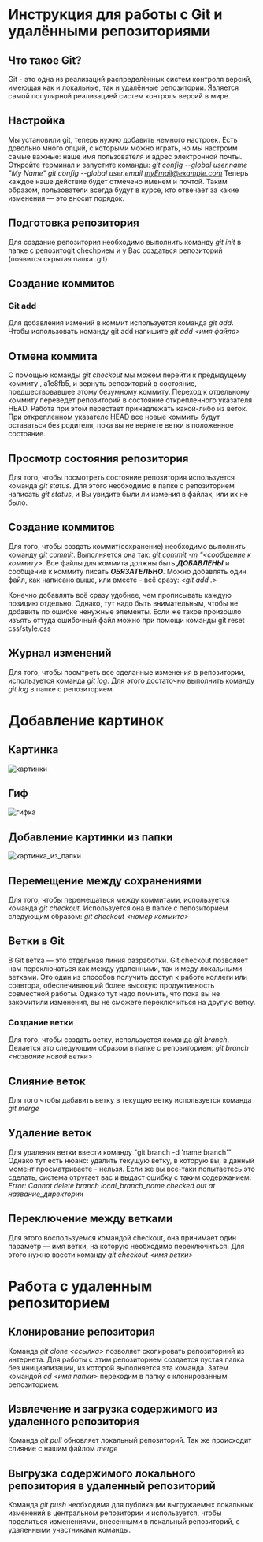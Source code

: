 # Инструкция для работы с Git и удалёнными репозиториями
## Что такое Git?
Git - это одна из реализаций распределённых систем контроля версий, имеющая как и локальные, так и удалённые репозитории. Является самой популярной реализацией систем контроля версий в мире.
## Настройка
Мы установили git, теперь нужно добавить немного настроек. Есть довольно много опций, с которыми можно играть, но мы настроим самые важные: наше имя пользователя и адрес электронной почты. Откройте терминал и запустите команды:
*git config --global user.name "My Name"*
*git config --global user.email myEmail@example.com*
Теперь каждое наше действие будет отмечено именем и почтой. Таким образом, пользователи всегда будут в курсе, кто отвечает за какие изменения — это вносит порядок.
## Подготовка репозитория
Для создание репозитория необходимо выполнить команду *git init* в папке с репозитоgit chechрием и у Вас создаться репозиторий (появится скрытая папка .git)
## Создание коммитов
### Git add
Для добавления измений в коммит используется команда *git add*. Чтобы использовать команду git add напишите *git add <имя файла>*
## Отмена коммита
С помощью команды *git checkout* мы можем перейти к предыдущему коммиту , a1e8fb5, и вернуть репозиторий в состояние, предшествовавшее этому безумному коммиту. Переход к отдельному коммиту переведет репозиторий в состояние открепленного указателя HEAD. Работа при этом перестает принадлежать какой-либо из веток. При открепленном указателе HEAD все новые коммиты будут оставаться без родителя, пока вы не вернете ветки в положенное состояние.
## Просмотр состояния репозитория
Для того, чтобы посмотреть состояние репозитория используется команда *git status*. Для этого необходимо в папке с репозиторием написать *git status*, и Вы увидите были ли измения в файлах, или их не было.
## Создание коммитов
Для того, чтобы создать коммит(сохранение) необходимо выполнить команду *git commit*. Выполняется она так: *git commit -m "<сообщение к коммиту>*. Все файлы для коммита должны быть ***ДОБАВЛЕНЫ*** и сообщение к коммиту писать ***ОБЯЗАТЕЛЬНО***. 
Можно добавлять один файл, как написано выше, или вместе - всё сразу: *<git add .>*

Конечно добавлять всё сразу удобнее, чем прописывать каждую позицию отдельно. Однако, тут надо быть внимательным, чтобы не добавить по ошибке ненужные элементы. Если же такое произошло изъять оттуда ошибочный файл можно при помощи команды <git reset:> git reset css/style.css

## Журнал изменений
Для того, чтобы посмтреть все сделанные изменения в репозитории, используется команда *git log*. Для этого достаточно выполнить команду *git log* в папке с репозиторием.

# Добавление картинок
## Картинка 
![картинки](https://vkrasnoznamenske.ru/upload/iblock/9f6/y7sew2xmc8sp28hw1mg3wvu0dgrvjcfj.jpg)

## Гиф
![гифка](https://i.gifer.com/zmV.gif)

## Добавление картинки из папки
![картинка_из_папки](turmion_katilot.jpg)

## Перемещение между сохранениями
Для того, чтобы перемещаться между коммитами, используется команда *git checkout*. Используется она в папке с пепозиторием следующим образом: *git checkout <номер коммита>*

## Ветки в Git
В Git ветка — это отдельная линия разработки. Git checkout позволяет нам переключаться как между удаленными, так и меду локальными ветками. Это один из способов получить доступ к работе коллеги или соавтора, обеспечивающий более высокую продуктивность совместной работы. Однако тут надо помнить, что пока вы не закомитили изменения, вы не сможете переключиться на другую ветку.
### Создание ветки
Для того, чтобы создать ветку, используется команда *git branch*. Делается это следующим образом в папке с репозиторием: *git branch <название новой ветки>*
## Слияние веток
Для того чтобы дабавить ветку в текущую ветку используется команда *git merge*
## Удаление веток
Для удаления ветки ввести команду "git branch -d 'name branch'"
Однако тут есть нюанс: удалить текущую ветку, в которую вы, в данный момент просматриваете - нельзя. Если же вы все-таки попытаетесь это сделать, система отругает вас и выдаст ошибку с таким содержанием:
*Error: Cannot delete branch local_branch_name checked out at название_директории*
## Переключение между ветками
Для этого воспользуемся командой checkout, она принимает один параметр — имя ветки, на которую необходимо переключиться. Для этого нужно ввести команду *git checkout <имя ветки>*
# Работа с удаленным репозиторием
## Клонирование репозитория
Команда *git clone <ссылка>* позволяет скопировать репозиториий из интернета.
Для работы с этим репозиторием создается пустая папка без инициализации, из которой выполняется эта команда.
Затем командой *cd <имя папки>* переходим в папку с клонированным репозиторием.
## Извлечение и загрузка содержимого из удаленного репозитория
Команда *git pull* обновляет локальный репозиторий. Так же происходит слияние с нашим файлом *merge*
## Выгрузка содержимого локального репозитория в удаленный репозиторий
Команда *git push* необходима для публикации выгружаемых локальных изменений в центральном репозитории и используется, чтобы поделиться изменениями, внесенными в локальный репозиторий, с удаленными участниками команды.
